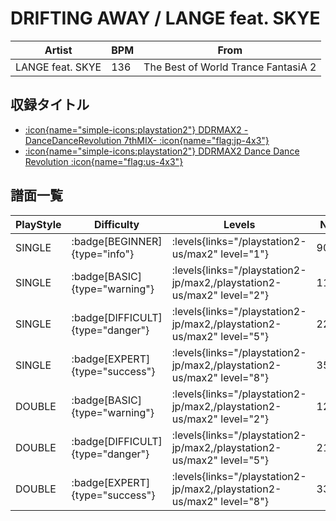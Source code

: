 # DRIFTING AWAY / LANGE feat. SKYE

|Artist|BPM|From|
|------|---|----|
|LANGE feat. SKYE|136|The Best of World Trance FantasiA 2|

## 収録タイトル

- [:icon{name="simple-icons:playstation2"} DDRMAX2 -DanceDanceRevolution 7thMIX- :icon{name="flag:jp-4x3"}](/playstation2-jp/max2)
- [:icon{name="simple-icons:playstation2"} DDRMAX2 Dance Dance Revolution :icon{name="flag:us-4x3"}](/playstation2-us/max2)

## 譜面一覧

|PlayStyle|Difficulty|Levels|Notes|Movie|
|---------|----------|------|-----|-----|
|SINGLE| :badge[BEGINNER]{type="info"}| :levels{links="/playstation2-us/max2" level="1"}|90/0||
|SINGLE| :badge[BASIC]{type="warning"}| :levels{links="/playstation2-jp/max2,/playstation2-us/max2" level="2"}|114/4||
|SINGLE| :badge[DIFFICULT]{type="danger"}| :levels{links="/playstation2-jp/max2,/playstation2-us/max2" level="5"}|227/8||
|SINGLE| :badge[EXPERT]{type="success"}| :levels{links="/playstation2-jp/max2,/playstation2-us/max2" level="8"}|356/7||
|DOUBLE| :badge[BASIC]{type="warning"}| :levels{links="/playstation2-jp/max2,/playstation2-us/max2" level="2"}|124/7||
|DOUBLE| :badge[DIFFICULT]{type="danger"}| :levels{links="/playstation2-jp/max2,/playstation2-us/max2" level="5"}|216/8||
|DOUBLE| :badge[EXPERT]{type="success"}| :levels{links="/playstation2-jp/max2,/playstation2-us/max2" level="8"}|338/13||
